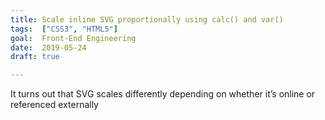 ```yaml
---
title: Scale inline SVG proportionally using calc() and var()
tags:  ["CSS3", "HTML5"]
goal:  Front-End Engineering
date:  2019-05-24
draft: true

---
```


It turns out that SVG scales differently depending on whether it’s online or referenced externally
